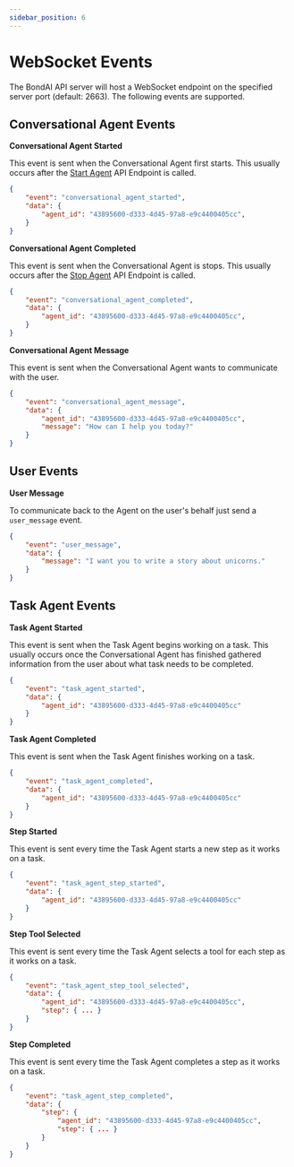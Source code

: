```yaml
---
sidebar_position: 6
---
```


# WebSocket Events

The BondAI API server will host a WebSocket endpoint on the specified server port (default: 2663). The following events are supported.

## Conversational Agent Events

**Conversational Agent Started**

This event is sent when the Conversational Agent first starts. This usually occurs after the [Start Agent](./start-agent) API Endpoint is called.

```json
{
    "event": "conversational_agent_started",
    "data": {
        "agent_id": "43895600-d333-4d45-97a8-e9c4400405cc",
    }
}
```

**Conversational Agent Completed**

This event is sent when the Conversational Agent is stops. This usually occurs after the [Stop Agent](./stop-agent) API Endpoint is called.

```json
{
    "event": "conversational_agent_completed",
    "data": {
        "agent_id": "43895600-d333-4d45-97a8-e9c4400405cc",
    }
}
```

**Conversational Agent Message**

This event is sent when the Conversational Agent wants to communicate with the user.

```json
{
    "event": "conversational_agent_message",
    "data": {
        "agent_id": "43895600-d333-4d45-97a8-e9c4400405cc",
        "message": "How can I help you today?"
    }
}
```

## User Events

**User Message**

To communicate back to the Agent on the user's behalf just send a `user_message` event.

```json
{
    "event": "user_message",
    "data": {
        "message": "I want you to write a story about unicorns."
    }
}
```

## Task Agent Events

**Task Agent Started**

This event is sent when the Task Agent begins working on a task. This usually occurs once the Conversational Agent has finished gathered information from the user about what task needs to be completed.

```json
{
    "event": "task_agent_started",
    "data": {
        "agent_id": "43895600-d333-4d45-97a8-e9c4400405cc"
    }
}
```

**Task Agent Completed**

This event is sent when the Task Agent finishes working on a task.

```json
{
    "event": "task_agent_completed",
    "data": {
        "agent_id": "43895600-d333-4d45-97a8-e9c4400405cc"
    }
}
```

**Step Started**

This event is sent every time the Task Agent starts a new step as it works on a task.

```json
{
    "event": "task_agent_step_started",
    "data": {
        "agent_id": "43895600-d333-4d45-97a8-e9c4400405cc"
    }
}
```

**Step Tool Selected**

This event is sent every time the Task Agent selects a tool for each step as it works on a task.

```json
{
    "event": "task_agent_step_tool_selected",
    "data": {
        "agent_id": "43895600-d333-4d45-97a8-e9c4400405cc",
        "step": { ... }
    }
}
```

**Step Completed**

This event is sent every time the Task Agent completes a step as it works on a task.

```json
{ 
    "event": "task_agent_step_completed",
    "data": {
        "step": {
            "agent_id": "43895600-d333-4d45-97a8-e9c4400405cc",
            "step": { ... }
        }
    }
}
```
